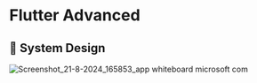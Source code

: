 # Flutter Advanced


## 🎨 System Design

![Screenshot_21-8-2024_165853_app whiteboard microsoft com](https://github.com/user-attachments/assets/4e02ae08-9545-4cec-8bab-934bdac788da)
